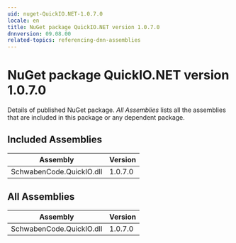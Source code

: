```yaml
---
uid: nuget-QuickIO.NET-1.0.7.0
locale: en
title: NuGet package QuickIO.NET version 1.0.7.0
dnnversion: 09.08.00
related-topics: referencing-dnn-assemblies
---
```


# NuGet package QuickIO.NET version 1.0.7.0
Details of published NuGet package.
*All Assemblies* lists all the assemblies that are included in this package or any dependent package.

## Included Assemblies

|Assembly|Version|
|---|---|
|SchwabenCode.QuickIO.dll|1.0.7.0|

## All Assemblies

|Assembly|Version|
|---|---|
|SchwabenCode.QuickIO.dll|1.0.7.0|


